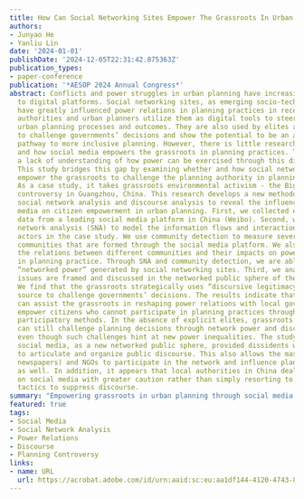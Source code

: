 ```yaml
---
title: How Can Social Networking Sites Empower The Grassroots In Urban Planning?
authors:
- Junyao He
- Yanliu Lin
date: '2024-01-01'
publishDate: '2024-12-05T22:31:42.875363Z'
publication_types:
- paper-conference
publication: '*AESOP 2024 Annual Congress*'
abstract: Conflicts and power struggles in urban planning have increasingly shifted
  to digital platforms. Social networking sites, as emerging socio-technical systems,
  have greatly influenced power relations in planning practices in recent years. Public
  authorities and urban planners utilize them as digital tools to steer and transform
  urban planning processes and outcomes. They are also used by elites and professionals
  to challenge governments’ decisions and show the potential to be an alternative
  pathway to more inclusive planning. However, there is little research on whether
  and how social media empowers the grassroots in planning practices. There is also
  a lack of understanding of how power can be exercised through this digital platform.
  This study bridges this gap by examining whether and how social networking sites
  empower the grassroots to challenge the planning authority in planning practice.
  As a case study, it takes grassroots environmental activism - the Big Banyan Tree
  controversy in Guangzhou, China. This research develops a new methodology that combines
  social network analysis and discourse analysis to reveal the influence of social
  media on citizen empowerment in urban planning. First, we collected extensive digital
  data from a leading social media platform in China (Weibo). Second, we apply social
  network analysis (SNA) to model the information flows and interactions between different
  actors in the case study. We use community detection to measure several virtual
  communities that are formed through the social media platform. We also identify
  the relations between different communities and their impacts on power relations
  in planning practice. Through SNA and community detection, we are able to measure
  “networked power” generated by social networking sites. Third, we analyze how planning
  issues are framed and discussed in the networked public sphere of the virtual community.
  We find that the grassroots strategically uses “discursive legitimacy” as a power
  source to challenge governments’ decisions. The results indicate that social media
  can assist the grassroots in reshaping power relations with local governments and
  empower citizens who cannot participate in planning practices through traditional
  participatory methods. In the absence of explicit elites, grassroots participants
  can still challenge planning decisions through network power and discourse legitimacy,
  even though such challenges hint at new power inequalities. The study shows that
  social media, as a new networked public sphere, provided dissidents with the ability
  to articulate and organize public discourse. This also allows the mass media (e.g.,
  newspapers) and NGOs to participate in the network and influence planning controversies
  as well. In addition, it appears that local authorities in China deal with controversies
  on social media with greater caution rather than simply resorting to online surveillance
  tactics to suppress discourse.
summary: "Empowering grassroots in urban planning through social media."
featured: true
tags:
- Social Media
- Social Network Analysis
- Power Relations
- Discourse
- Planning Controversy
links:
- name: URL
  url: https://acrobat.adobe.com/id/urn:aaid:sc:eu:aa1df144-4120-4743-80da-f358d00e6fe5
---
```

